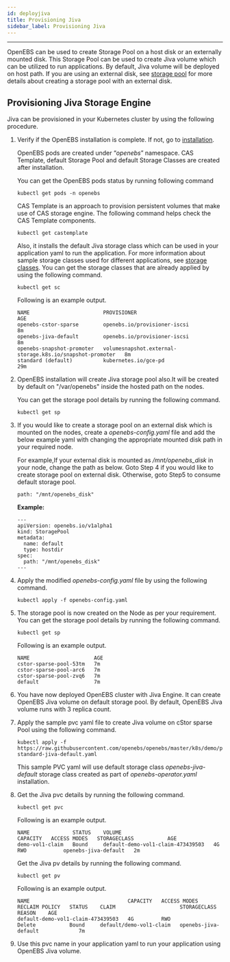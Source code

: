```yaml
---
id: deployjiva
title: Provisioning Jiva
sidebar_label: Provisioning Jiva
---
```

------

OpenEBS can be used to create Storage Pool on a host disk or an externally mounted disk. This Storage Pool can be used to create Jiva volume which can be utilized to run applications. By default, Jiva volume will be deployed on host path. If you are using an external disk, see [storage pool](/docs/next/setupstoragepools.html#configuring-a-storage-pool-on-openebs) for more details about creating a storage pool with an external disk. 

## Provisioning Jiva Storage Engine

Jiva can be provisioned in your Kubernetes cluster by using the following procedure. 

1. Verify if the OpenEBS installation is complete. If not, go to [installation](/docs/next/installation.html).

   OpenEBS pods are created under “*openebs*” namespace. CAS Template, default Storage Pool and default Storage Classes are created after installation.

   You can get the OpenEBS pods status by running following command

   ```
   kubectl get pods -n openebs
   ```

   CAS Template is an approach to provision persistent volumes that make use of CAS storage engine. The following command helps check the CAS Template components.

   ```
   kubectl get castemplate
   ```

   Also, it installs the default Jiva storage class which can be used in your application yaml to run the application. For more information about sample storage classes used for different applications, see [storage classes](/docs/next/setupstorageclasses.html). You can get the storage classes that are already applied by using the following command.

   ```
   kubectl get sc
   ```

   Following is an example output.

   ```
   NAME                        PROVISIONER                                                AGE
   openebs-cstor-sparse        openebs.io/provisioner-iscsi                               8m
   openebs-jiva-default        openebs.io/provisioner-iscsi                               8m
   openebs-snapshot-promoter   volumesnapshot.external-storage.k8s.io/snapshot-promoter   8m
   standard (default)          kubernetes.io/gce-pd                                       29m
   ```


2. OpenEBS installation will create Jiva storage pool also.It will be created by default on "/var/openebs" inside the hosted path on the nodes. 

      You can get the storage pool details by running the following command. 

      ```
      kubectl get sp
      ```

3. If you would like to create a storage pool on an external disk which is mounted on the nodes, create a  *openebs-config.yaml* file and add the below example yaml with changing the appropriate mounted disk path in your required node. 

      For example,If your external disk is mounted as */mnt/openebs_disk* in your node, change the path as below. Goto Step 4 if you would like to create storage pool on external disk. Otherwise, goto Step5 to consume default storage pool.

      ```
      path: "/mnt/openebs_disk"
      ```

      **Example:**

      ```
      ---
      apiVersion: openebs.io/v1alpha1
      kind: StoragePool
      metadata:
        name: default
        type: hostdir
      spec:
        path: "/mnt/openebs_disk"
      ---
      ```

4. Apply the modified *openebs-config.yaml* file by using the following command.

      ```
      kubectl apply -f openebs-config.yaml
      ```

5. The storage pool is now created on the Node as per your requirement. You can get the storage pool details by running the following command. 

      ```
      kubectl get sp
      ```

      Following is an example output.

      ```
      NAME                     AGE
      cstor-sparse-pool-53tm   7m
      cstor-sparse-pool-arc6   7m
      cstor-sparse-pool-zvq6   7m
      default                  7m
      ```

6. You have now deployed OpenEBS cluster with Jiva Engine. It can create OpenEBS Jiva volume on default storage pool. By default, OpenEBS Jiva volume runs with 3 replica count. 

7. Apply the sample pvc yaml file to create Jiva volume on cStor sparse Pool using the following command.

      ```
      kubectl apply -f https://raw.githubusercontent.com/openebs/openebs/master/k8s/demo/pvc-standard-jiva-default.yaml
      ```

      This sample PVC yaml will use default storage class *openebs-jiva-default* storage class created as part of *openebs-operator.yaml* installation.

8. Get the Jiva pvc details by running the following command.

      ```
      kubectl get pvc
      ```

      Following is an example output.

      ```
      NAME              STATUS    VOLUME                              CAPACITY   ACCESS MODES   STORAGECLASS           AGE
      demo-vol1-claim   Bound     default-demo-vol1-claim-473439503   4G         RWO            openebs-jiva-default   2m
      ```

      Get the Jiva pv details by running the following command.

      ```
      kubectl get pv
      ```

      Following is an example output.

      ```
      NAME                                CAPACITY   ACCESS MODES   RECLAIM POLICY   STATUS    CLAIM                     STORAGECLASS           REASON    AGE
      default-demo-vol1-claim-473439503   4G         RWO            Delete           Bound     default/demo-vol1-claim   openebs-jiva-default             7m
      ```

9. Use this pvc name in your application yaml to run your application using OpenEBS Jiva volume.


<!-- Hotjar Tracking Code for https://docs.openebs.io -->
<script>
   (function(h,o,t,j,a,r){
       h.hj=h.hj||function(){(h.hj.q=h.hj.q||[]).push(arguments)};
       h._hjSettings={hjid:785693,hjsv:6};
       a=o.getElementsByTagName('head')[0];
       r=o.createElement('script');r.async=1;
       r.src=t+h._hjSettings.hjid+j+h._hjSettings.hjsv;
       a.appendChild(r);
   })(window,document,'https://static.hotjar.com/c/hotjar-','.js?sv=');
</script>
